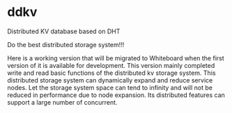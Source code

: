 # ddkv
Distributed KV database based on DHT

Do the best distributed storage system!!!

Here is a working version that will be migrated to Whiteboard when the first version of it is available for development.
This version mainly completed write and read basic functions of the distributed kv storage system. 
This distributed storage system can dynamically expand and reduce service nodes.
Let the storage system space can tend to infinity and will not be reduced in performance due to node expansion.
Its distributed features can support a large number of concurrent.
